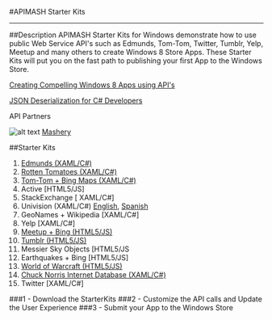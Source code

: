 #APIMASH Starter Kits


----------


##Description
APIMASH Starter Kits for Windows demonstrate how to use public Web Service API's such as Edmunds, Tom-Tom, Twitter, Tumblr, Yelp, Meetup and many others to create Windows 8 Store Apps. These Starter Kits will put you on the fast path to publishing your first App to the Windows Store.

[Creating Compelling Windows 8 Apps using API's][1]

[JSON Deserialization for C# Developers][2]

API Partners

![alt text][3]
[Mashery][4]

##Starter Kits
 1. [Edmunds (XAML/C#)][5]
 2. [Rotten Tomatoes (XAML/C#)][6]
 3. [Tom-Tom + Bing Maps (XAML/C#)][7]
 4. Active [HTML5/JS]
 5. StackExchange [ XAML/C#]
 6. Univision (XAML/C#) [English][8], [Spanish][9]
 7. GeoNames + Wikipedia [XAML/C#]
 8. Yelp [XAML/C#]
 9. [Meetup + Bing (HTML5/JS)][10]
 10. [Tumblr (HTML5/JS)][11]
 11. Messier Sky Objects [HTML5/JS
 12. Earthquakes + Bing [HTML5/JS]
 13. [World of Warcraft (HTML5/JS)][12] 
 14. [Chuck Norris Internet Database (XAML/C#)][13]
 15. Twitter [XAML/C#]

###1 - Download the StarterKits
###2 - Customize the API calls and Update the User Experience
###3 - Submit your App to the Windows Store


  [1]: http://theundocumentedapi.com/index.php/apimash-using-apis-to-create-compelling-windows-apps/
  [2]: http://theundocumentedapi.com/index.php/apimash-json-deserialization-for-c-developers/
  [3]: https://raw.github.com/apimash/StarterKits/master/mashery_logo-small.png "Mashery"
  [4]: http://dev.mashery.com "Mashery Developer Page"
  [5]: http://theundocumentedapi.com/index.php/apimash-the-edmunds-starter-kit/
  [6]: http://theundocumentedapi.com/index.php/apimash-the-rotten-tomatoes-api-starter-kit/
  [7]: http://blogs.msdn.com/b/jimoneil/archive/2013/05/30/build-a-windows-8-mashup-app-with-bing-maps.aspx
  [8]: http://blogs.msdn.com/b/gamewords777/archive/2013/05/21/api-mashup-series-part-i.aspx
  [9]: http://blogs.msdn.com/b/gamewords777/archive/2013/05/27/serie-api-mashup-parte-i-en-espa-241-ol.aspx
  [10]: http://devhammer.net/blog/windows-store-app-template-to-live-data-in-3-easy-steps#.Ua4St17D-Uk
  [11]: http://thebitchwhocodes.com/2013/05/30/apimash-the-tumblr-api/
  [12]: http://blogs.msdn.com/b/davedev/archive/2013/05/30/announcing-wowapi-and-apimash-free-starter-kits-for-your-windows-store-apps.aspx
  [13]: http://theundocumentedapi.com/index.php/apimash-chuck-norris-starter-kit/
